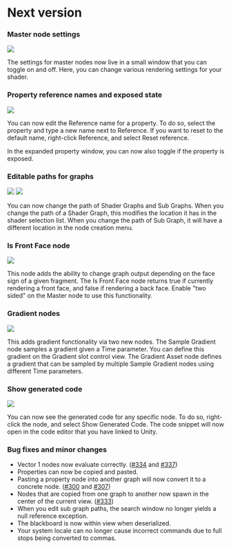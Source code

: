 # Next version

### Master node settings

![](.data/menu_settings.png)

The settings for master nodes now live in a small window that you can toggle on and off. Here, you can change various rendering settings for your shader.

### Property reference names and exposed state

![](.data/editable_property_references.gif)

You can now edit the Reference name for a property. To do so, select the property and type a new name next to Reference. If you want to reset to the default name, right-click Reference, and select Reset reference. 

In the expanded property window, you can now also toggle if the property is exposed.

### Editable paths for graphs

![](.data/change_path.gif)
![](.data/use_path.gif)

You can now change the path of Shader Graphs and Sub Graphs. When you change the path of a Shader Graph, this modifies the location it has in the shader selection list. When you change the path of Sub Graph, it will have a different location in the node creation menu.

### Is Front Face node

![](.data/face_sign.png)

This node adds the ability to change graph output depending on the face sign of a given fragment. The Is Front Face node returns true if currently rendering a front face, and false if rendering a back face. Enable "two sided" on the Master node to use this functionality.

### Gradient nodes

![](.data/gradient_node.png)

This adds gradient functionality via two new nodes. The Sample Gradient node samples a gradient given a Time parameter. You can define this gradient on the Gradient slot control view. The Gradient Asset node defines a gradient that can be sampled by multiple Sample Gradient nodes using different Time parameters.


### Show generated code

![](.data/show_generated_code.gif)

You can now see the generated code for any specific node. To do so, right-click the node, and select Show Generated Code. The code snippet will now open in the code editor that you have linked to Unity.


### Bug fixes and minor changes

- Vector 1 nodes now evaluate correctly. ([#334](https://github.com/Unity-Technologies/ShaderGraph/issues/334) and [#337](https://github.com/Unity-Technologies/ShaderGraph/issues/337))
- Properties can now be copied and pasted.
- Pasting a property node into another graph will now convert it to a concrete node. ([#300](https://github.com/Unity-Technologies/ShaderGraph/issues/300) and [#307](https://github.com/Unity-Technologies/ShaderGraph/pull/307))
- Nodes that are copied from one graph to another now spawn in the center of the current view. ([#333](https://github.com/Unity-Technologies/ShaderGraph/issues/333))
- When you edit sub graph paths, the search window no longer yields a null reference exception.
- The blackboard is now within view when deserialized.
- Your system locale can no longer cause incorrect commands due to full stops being converted to commas.
